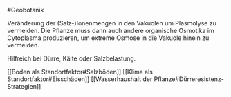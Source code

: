#Geobotanik

Veränderung der (Salz-)Ionenmengen in den Vakuolen um Plasmolyse zu vermeiden. Die Pflanze muss dann auch andere organische Osmotika im Cytoplasma produzieren, um extreme Osmose in  die Vakuole hinein zu vermeiden. 

Hilfreich bei Dürre, Kälte oder Salzbelastung.

[[Boden als Standortfaktor#Salzböden]]
[[Klima als Standortfaktor#Eisschäden]]
[[Wasserhaushalt der Pflanze#Dürreresistenz-Strategien]]


